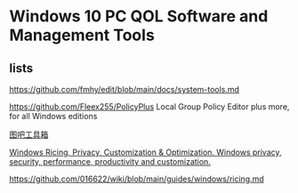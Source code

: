 # Windows 10 PC QOL Software and Management Tools

## lists

https://github.com/fmhy/edit/blob/main/docs/system-tools.md

https://github.com/Fleex255/PolicyPlus Local Group Policy Editor plus more, for all Windows editions

[图吧工具箱](https://www.tbtool.cn/)

[Windows Ricing, Privacy, Customization & Optimization. Windows privacy, security, performance, productivity and customization.](https://github.com/Courage-1984/Windows-Ricing-Privacy-Customization-Optimization)

https://github.com/016622/wiki/blob/main/guides/windows/ricing.md
